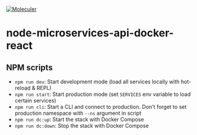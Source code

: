 [![Moleculer](https://badgen.net/badge/Powered%20by/Moleculer/0e83cd)](https://moleculer.services)

# node-microservices-api-docker-react

## NPM scripts

- `npm run dev`: Start development mode (load all services locally with hot-reload & REPL)
- `npm run start`: Start production mode (set `SERVICES` env variable to load certain services)
- `npm run cli`: Start a CLI and connect to production. Don't forget to set production namespace with `--ns` argument in script
- `npm run dc:up`: Start the stack with Docker Compose
- `npm run dc:down`: Stop the stack with Docker Compose

